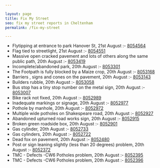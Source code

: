 ```yaml
---

layout: page
title: Fix My Street
seo: fix my street reports in Cheltenham
permalink: /fix-my-street

---
```


<!-- fix_marker starts -->

- Flytipping at entrance to park Hanover St, 21st August :- [8054564](https://www.fixmystreet.com/report/8054564)
- Flag tied to streetlight, 21st August :- [8054551](https://www.fixmystreet.com/report/8054551)
- Massive open cracked pavement and lots of others along the same public path, 20th August :- [8053419](https://www.fixmystreet.com/report/8053419)
- Incomplete/abandoned park, 20th August :- [8053301](https://www.fixmystreet.com/report/8053301)
- The Footpath is fully blocked by a Maize crop, 20th August :- [8053168](https://www.fixmystreet.com/report/8053168)
- Barriers , signs and cones on the pavement, 20th August :- [8053143](https://www.fixmystreet.com/report/8053143)
- Builders rubble, 20th August :- [8053058](https://www.fixmystreet.com/report/8053058)
- Bus stop has a tiny stop number on the metal sign, 20th August :- [8053007](https://www.fixmystreet.com/report/8053007)
- Bike rack not fixed, 20th August :- [8052989](https://www.fixmystreet.com/report/8052989)
- Inadequate markings or signage, 20th August :- [8052977](https://www.fixmystreet.com/report/8052977)
- Pothole by manhole, 20th August :- [8052972](https://www.fixmystreet.com/report/8052972)
- Multiple wide potholes on Shakespeare road, 20th August :- [8052927](https://www.fixmystreet.com/report/8052927)
- Abandoned upturned road works sign, 20th August :- [8052915](https://www.fixmystreet.com/report/8052915)
- Broken green roadside box, 20th August :- [8052901](https://www.fixmystreet.com/report/8052901)
- Gas cylinder, 20th August :- [8052733](https://www.fixmystreet.com/report/8052733)
- Gas cylinders, 20th August :- [8052722](https://www.fixmystreet.com/report/8052722)
- Dead fox on pavement, 20th August :- [8052480](https://www.fixmystreet.com/report/8052480)
- Post or sign leaning slightly (less than 20 degrees) problem, 20th August :- [8052372](https://www.fixmystreet.com/report/8052372)
- TMC - Defects -CW6 Potholes  problem, 20th August :- [8052395](https://www.fixmystreet.com/report/8052395)
- TMC - Defects -CW6 Potholes  problem, 20th August :- [8052396](https://www.fixmystreet.com/report/8052396)

<!-- fix_marker ends -->